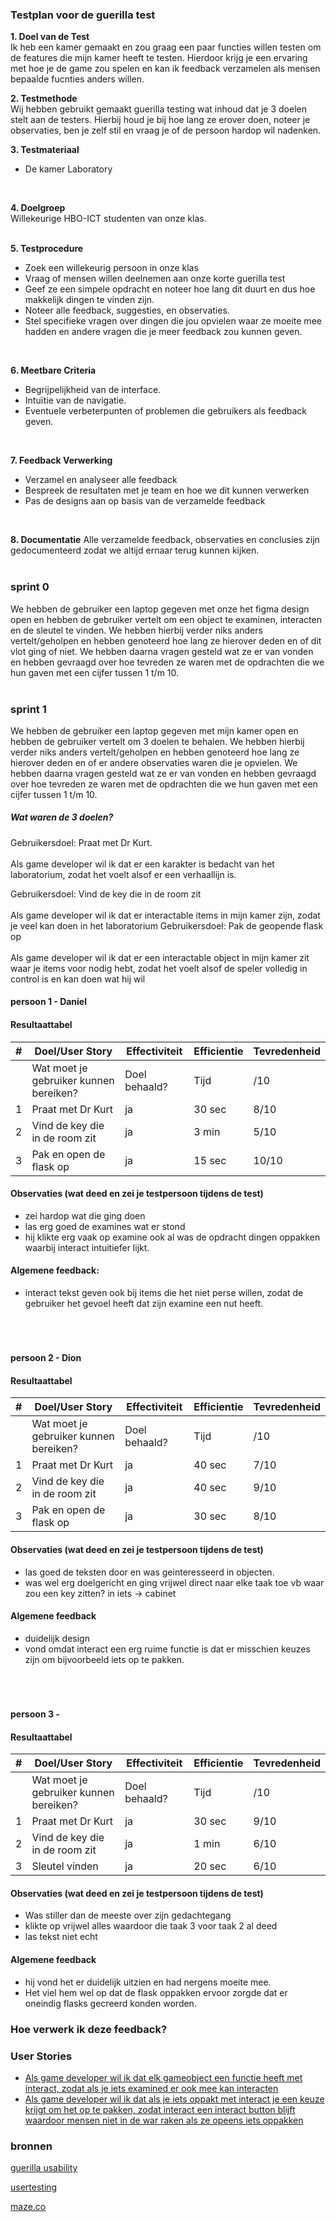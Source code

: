 ### Testplan voor de guerilla test

**1. Doel van de Test**   
Ik heb een kamer gemaakt en zou graag een paar functies willen testen om de features die mijn kamer heeft te testen. Hierdoor krijg je een ervaring met hoe je de game zou spelen en kan ik feedback verzamelen als mensen bepaalde fucnties anders willen. 
<br/>

**2. Testmethode**    
Wij hebben gebruikt gemaakt guerilla testing wat inhoud dat je 3 doelen stelt aan de testers. Hierbij houd je bij hoe lang ze erover doen, noteer je observaties, ben je zelf stil en vraag je of de persoon hardop wil nadenken.
<br/>

**3. Testmateriaal**   
- De kamer Laboratory
<br/>

**4. Doelgroep**   
Willekeurige HBO-ICT studenten van onze klas.   
<br/>

**5. Testprocedure**   
- Zoek een willekeurig persoon in onze klas
- Vraag of mensen willen deelnemen aan onze korte guerilla test
- Geef ze een simpele opdracht en noteer hoe lang dit duurt en dus hoe makkelijk dingen te vinden zijn.
- Noteer alle feedback, suggesties, en observaties.
- Stel specifieke vragen over dingen die jou opvielen waar ze moeite mee hadden en andere vragen die je meer feedback zou kunnen geven. 
<br/>

**6. Meetbare Criteria**    
- Begrijpelijkheid van de interface.
- Intuïtie van de navigatie.
- Eventuele verbeterpunten of problemen die gebruikers als feedback geven.   
<br/>

**7. Feedback Verwerking**
- Verzamel en analyseer alle feedback
- Bespreek de resultaten met je team en hoe we dit kunnen verwerken
- Pas de designs aan op basis van de verzamelde feedback   
<br/>

**8. Documentatie**
Alle verzamelde feedback, observaties en conclusies zijn gedocumenteerd zodat we altijd ernaar terug kunnen kijken.   
<br/>

### sprint 0
We hebben de gebruiker een laptop gegeven met onze het figma design open en hebben de gebruiker vertelt om een object te examinen, interacten en de sleutel te vinden. We hebben hierbij verder niks anders vertelt/geholpen en hebben genoteerd hoe lang ze hierover deden en of dit vlot ging of niet. We hebben daarna vragen gesteld wat ze er van vonden en hebben gevraagd over hoe tevreden ze waren met de opdrachten die we hun gaven met een cijfer tussen 1 t/m 10.    
<br/>

### sprint 1
We hebben de gebruiker een laptop gegeven met mijn kamer open en hebben de gebruiker vertelt om 3 doelen te behalen. We hebben hierbij verder niks anders vertelt/geholpen en hebben genoteerd hoe lang ze hierover deden en of er andere observaties waren die je opvielen. We hebben daarna vragen gesteld wat ze er van vonden en hebben gevraagd over hoe tevreden ze waren met de opdrachten die we hun gaven met een cijfer tussen 1 t/m 10.    

##### Wat waren de 3 doelen? 
Gebruikersdoel: Praat met Dr Kurt.<br>   
Als game developer wil ik dat er een karakter is bedacht van het laboratorium, zodat het voelt alsof er een verhaallijn is.

Gebruikersdoel: Vind de key die in de room zit<br>   
Als game developer wil ik dat er interactable items in mijn kamer zijn, zodat je veel kan doen in het laboratorium
Gebruikersdoel: Pak de geopende flask op<br>   
Als game developer wil ik dat er een interactable object in mijn kamer zit waar je items voor nodig hebt, zodat het voelt alsof de speler volledig in control is en kan doen wat hij wil

#### persoon 1 - Daniel
#### Resultaattabel
|   #   |   Doel/User Story                        | Effectiviteit |   Efficientie        | Tevredenheid |
|-------|------------------------------------------|---------------|----------------------|--------------|
|       |   Wat moet je gebruiker kunnen bereiken? | Doel behaald? |   Tijd               |     /10      |
|   1   |   Praat met Dr Kurt                         |   ja          |   30 sec             |     8/10      |
|   2   |   Vind de key die in de room zit                  |   ja      |   3 min             |     5/10      |
|   3   |   Pak en open de flask op                              |   ja     |   15 sec            |     10/10      |



#### Observaties (wat deed en zei je testpersoon tijdens de test)
- zei hardop wat die ging doen
- las erg goed de examines wat er stond
- hij klikte erg vaak op examine ook al was de opdracht dingen oppakken waarbij interact intuitiefer lijkt. 


#### Algemene feedback: 
- interact tekst geven ook bij items die het niet perse willen, zodat de gebruiker het gevoel heeft dat zijn examine een nut heeft.
 
<br/>

#       

#### persoon 2 - Dion
#### Resultaattabel
|   #   |   Doel/User Story                        | Effectiviteit |   Efficientie        | Tevredenheid |
|-------|------------------------------------------|---------------|----------------------|--------------|
|       |   Wat moet je gebruiker kunnen bereiken? | Doel behaald? |   Tijd               |     /10      |
|   1   |   Praat met Dr Kurt                                |   ja     |   40 sec            |     7/10      |
|   2   |   Vind de key die in de room zit                               |   ja      |   40 sec             |     9/10      |
|   3   |   Pak en open de flask op                                 |   ja     |   30 sec            |     8/10      |



#### Observaties (wat deed en zei je testpersoon tijdens de test)
- las goed de teksten door en was geinteresseerd in objecten.
- was wel erg doelgericht en ging vrijwel direct naar elke taak toe vb waar zou een key zitten? in iets -> cabinet


#### Algemene feedback
- duidelijk design 
- vond omdat interact een erg ruime functie is dat er misschien keuzes zijn om bijvoorbeeld iets op te pakken. 


<br/>

#     

#### persoon 3 - 
#### Resultaattabel
|   #   |   Doel/User Story                        | Effectiviteit |   Efficientie        | Tevredenheid |
|-------|------------------------------------------|---------------|----------------------|--------------|
|       |   Wat moet je gebruiker kunnen bereiken? | Doel behaald? |   Tijd               |     /10      |
|   1   |   Praat met Dr Kurt                                |   ja     |   30 sec            |     9/10      |
|   2   |   Vind de key die in de room zit                               |   ja      |   1 min            |     6/10      |
|   3   |   Sleutel vinden                                 |   ja     |   20 sec            |     6/10      |

#### Observaties (wat deed en zei je testpersoon tijdens de test)
- Was stiller dan de meeste over zijn gedachtegang
- klikte op vrijwel alles waardoor die taak 3 voor taak 2 al deed
- las tekst niet echt

#### Algemene feedback
- hij vond het er duidelijk uitzien en had nergens moeite mee.
- Het viel hem wel op dat de flask oppakken ervoor zorgde dat er oneindig flasks gecreerd konden worden. 


### Hoe verwerk ik deze feedback? 


### User Stories 

- [Als game developer wil ik dat elk gameobject een functie heeft met interact, zodat als je iets examined er ook mee kan interacten](https://gitlab.fdmci.hva.nl/propedeuse-hbo-ict/onderwijs/2023-2024/out-d-se-gd/blok-3/seezoopuuqii86/-/issues/49)
- [Als game developer wil ik dat als je iets oppakt met interact je een keuze krijgt om het op te pakken, zodat interact een interact button blijft waardoor mensen niet in de war raken als ze opeens iets oppakken](https://gitlab.fdmci.hva.nl/propedeuse-hbo-ict/onderwijs/2023-2024/out-d-se-gd/blok-3/seezoopuuqii86/-/issues/52)


### bronnen
[guerilla usability](https://www.userbrain.com/blog/7-step-guide-guerrilla-usability-testing-diy-usability-testing-method)

[usertesting](https://www.usertesting.com/blog/what-is-guerrilla-testing)

[maze.co](https://maze.co/guides/usability-testing/guerrilla/)